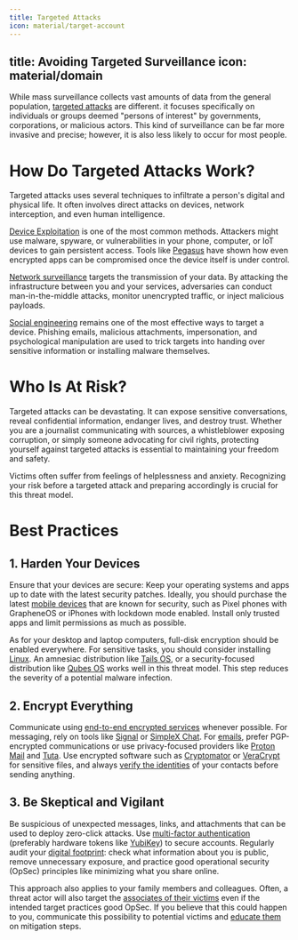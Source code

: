 ```yaml
---
title: Targeted Attacks
icon: material/target-account
---
```

title: Avoiding Targeted Surveillance
icon: material/domain
---

While mass surveillance collects vast amounts of data from the general population, [targeted attacks](https://www.amnesty.org/en/latest/campaigns/2020/10/stopspying/) are different. it focuses specifically on individuals or groups deemed "persons of interest" by governments, corporations, or malicious actors. This kind of surveillance can be far more invasive and precise; however, it is also less likely to occur for most people.

# How Do Targeted Attacks Work?

Targeted attacks uses several techniques to infiltrate a person's digital and physical life. It often involves direct attacks on devices, network interception, and even human intelligence.

[Device Exploitation](https://www.kaspersky.com/resource-center/definitions/what-is-zero-click-malware) is one of the most common methods. Attackers might use malware, spyware, or vulnerabilities in your phone, computer, or IoT devices to gain persistent access. Tools like [Pegasus](https://www.theverge.com/2021/7/18/22582532/pegasus-nso-spyware-target-phones-journalists-activists-investigation) have shown how even encrypted apps can be compromised once the device itself is under control.

[Network surveillance](https://www.rapid7.com/fundamentals/man-in-the-middle-attacks/) targets the transmission of your data. By attacking the infrastructure between you and your services, adversaries can conduct man-in-the-middle attacks, monitor unencrypted traffic, or inject malicious payloads.

[Social engineering](https://www.crowdstrike.com/en-us/cybersecurity-101/social-engineering/) remains one of the most effective ways to target a device. Phishing emails, malicious attachments, impersonation, and psychological manipulation are used to trick targets into handing over sensitive information or installing malware themselves.

# Who Is At Risk?

Targeted attacks can be devastating. It can expose sensitive conversations, reveal confidential information, endanger lives, and destroy trust. Whether you are a journalist communicating with sources, a whistleblower exposing corruption, or simply someone advocating for civil rights, protecting yourself against targeted attacks is essential to maintaining your freedom and safety.

Victims often suffer from feelings of helplessness and anxiety. Recognizing your risk before a targeted attack and preparing accordingly is crucial for this threat model.

# Best Practices

## 1. Harden Your Devices

Ensure that your devices are secure: Keep your operating systems and apps up to date with the latest security patches. Ideally, you should purchase the latest [mobile devices](https://www.privacyguides.org/en/mobile-phones/) that are known for security, such as Pixel phones with GrapheneOS or iPhones with lockdown mode enabled. Install only trusted apps and limit permissions as much as possible.

As for your desktop and laptop computers, full-disk encryption should be enabled everywhere. For sensitive tasks, you should consider installing [Linux](https://www.privacyguides.org/en/desktop/). An amnesiac distribution like [Tails OS](https://www.privacyguides.org/en/desktop/#tails), or a security-focused distribution like [Qubes OS](https://www.privacyguides.org/en/desktop/#qubes-os) works well in this threat model. This step reduces the severity of a potential malware infection.

## 2. Encrypt Everything

Communicate using [end-to-end encrypted services](https://www.privacyguides.org/en/real-time-communication/) whenever possible. For messaging, rely on tools like [Signal](https://www.privacyguides.org/en/real-time-communication/#signal) or [SimpleX Chat](https://www.privacyguides.org/en/real-time-communication/#simplex-chat). For [emails](https://www.privacyguides.org/en/email/), prefer PGP-encrypted communications or use privacy-focused providers like [Proton Mail](https://www.privacyguides.org/en/email/#proton-mail) and [Tuta](https://www.privacyguides.org/en/email/#tuta). Use encrypted software such as [Cryptomator](https://www.privacyguides.org/en/encryption/#cryptomator-cloud) or [VeraCrypt](https://www.privacyguides.org/en/encryption/#veracrypt-disk) for sensitive files, and always [verify the identities](https://www.privacyguides.org/articles/2022/07/07/signal-configuration-and-hardening/?h=contact#signal-pin) of your contacts before sending anything.

## 3.  Be Skeptical and Vigilant

Be suspicious of unexpected messages, links, and attachments that can be used to deploy zero-click attacks. Use [multi-factor authentication](https://www.privacyguides.org/en/multi-factor-authentication/) (preferably hardware tokens like [YubiKey](https://www.privacyguides.org/en/security-keys/)) to secure accounts. Regularly audit your [digital footprint](https://www.privacyguides.org/en/basics/account-deletion/): check what information about you is public, remove unnecessary exposure, and practice good operational security (OpSec) principles like minimizing what you share online.

This approach also applies to your family members and colleagues. Often, a threat actor will also target the [associates of their victims](https://www.pbs.org/wgbh/frontline/article/pegasus-spyware-jamal-khashoggi-wife-phone-washington-post/) even if the intended target practices good OpSec. If you believe that this could happen to you, communicate this possibility to potential victims and [educate them](https://www.privacyguides.org/en/basics/why-privacy-matters/) on mitigation steps.
